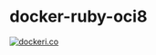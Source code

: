 # docker-ruby-oci8

[![dockeri.co](https://dockeri.co/image/bluerabbit/ruby-oci8)](https://hub.docker.com/r/bluerabbit/ruby-oci8)
